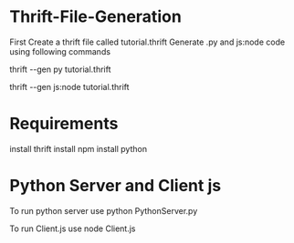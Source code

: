 # Thrift-File-Generation

  First Create a thrift file called tutorial.thrift
  Generate .py and js:node code using following commands
  
  thrift --gen py tutorial.thrift
  
  thrift --gen js:node tutorial.thrift
  
# Requirements
  install thrift
  install npm
  install python
  
# Python Server and Client js  
  To run python server use 
  python PythonServer.py
  
  To run Client.js use
  node Client.js 
  
